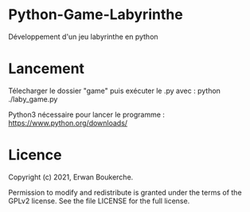 # Python-Game-Labyrinthe
Développement d'un jeu labyrinthe en python


# Lancement
Télecharger le dossier "game" puis exécuter le .py avec : python ./laby_game.py 

Python3 nécessaire pour lancer le programme : https://www.python.org/downloads/



# Licence
Copyright (c) 2021, Erwan Boukerche.

Permission to modify and redistribute is granted under the terms of the GPLv2 license. See the file LICENSE for the full license.
